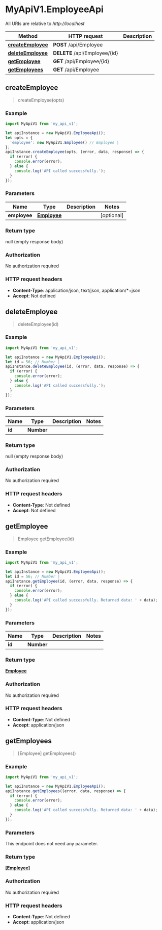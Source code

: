 # MyApiV1.EmployeeApi

All URIs are relative to *http://localhost*

Method | HTTP request | Description
------------- | ------------- | -------------
[**createEmployee**](EmployeeApi.md#createEmployee) | **POST** /api/Employee | 
[**deleteEmployee**](EmployeeApi.md#deleteEmployee) | **DELETE** /api/Employee/{id} | 
[**getEmployee**](EmployeeApi.md#getEmployee) | **GET** /api/Employee/{id} | 
[**getEmployees**](EmployeeApi.md#getEmployees) | **GET** /api/Employee | 



## createEmployee

> createEmployee(opts)



### Example

```javascript
import MyApiV1 from 'my_api_v1';

let apiInstance = new MyApiV1.EmployeeApi();
let opts = {
  'employee': new MyApiV1.Employee() // Employee | 
};
apiInstance.createEmployee(opts, (error, data, response) => {
  if (error) {
    console.error(error);
  } else {
    console.log('API called successfully.');
  }
});
```

### Parameters


Name | Type | Description  | Notes
------------- | ------------- | ------------- | -------------
 **employee** | [**Employee**](Employee.md)|  | [optional] 

### Return type

null (empty response body)

### Authorization

No authorization required

### HTTP request headers

- **Content-Type**: application/json, text/json, application/*+json
- **Accept**: Not defined


## deleteEmployee

> deleteEmployee(id)



### Example

```javascript
import MyApiV1 from 'my_api_v1';

let apiInstance = new MyApiV1.EmployeeApi();
let id = 56; // Number | 
apiInstance.deleteEmployee(id, (error, data, response) => {
  if (error) {
    console.error(error);
  } else {
    console.log('API called successfully.');
  }
});
```

### Parameters


Name | Type | Description  | Notes
------------- | ------------- | ------------- | -------------
 **id** | **Number**|  | 

### Return type

null (empty response body)

### Authorization

No authorization required

### HTTP request headers

- **Content-Type**: Not defined
- **Accept**: Not defined


## getEmployee

> Employee getEmployee(id)



### Example

```javascript
import MyApiV1 from 'my_api_v1';

let apiInstance = new MyApiV1.EmployeeApi();
let id = 56; // Number | 
apiInstance.getEmployee(id, (error, data, response) => {
  if (error) {
    console.error(error);
  } else {
    console.log('API called successfully. Returned data: ' + data);
  }
});
```

### Parameters


Name | Type | Description  | Notes
------------- | ------------- | ------------- | -------------
 **id** | **Number**|  | 

### Return type

[**Employee**](Employee.md)

### Authorization

No authorization required

### HTTP request headers

- **Content-Type**: Not defined
- **Accept**: application/json


## getEmployees

> [Employee] getEmployees()



### Example

```javascript
import MyApiV1 from 'my_api_v1';

let apiInstance = new MyApiV1.EmployeeApi();
apiInstance.getEmployees((error, data, response) => {
  if (error) {
    console.error(error);
  } else {
    console.log('API called successfully. Returned data: ' + data);
  }
});
```

### Parameters

This endpoint does not need any parameter.

### Return type

[**[Employee]**](Employee.md)

### Authorization

No authorization required

### HTTP request headers

- **Content-Type**: Not defined
- **Accept**: application/json

